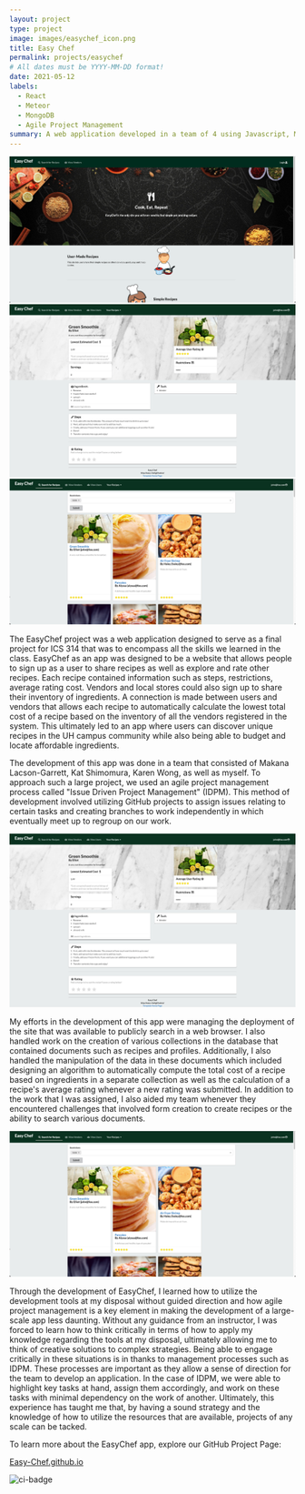 ```yaml
---
layout: project
type: project
image: images/easychef_icon.png
title: Easy Chef
permalink: projects/easychef
# All dates must be YYYY-MM-DD format!
date: 2021-05-12
labels:
  - React
  - Meteor
  - MongoDB
  - Agile Project Management 
summary: A web application developed in a team of 4 using Javascript, Meteor, and React that allows users to create and share affordable recipes.
---
```


<div class="ui medium rounded images">
  <img class="ui image" alt="easychef-landing" src="../images/easychef_landing.png">
  <img class="ui image" alt="easychef-recipe" src="../images/easychef_recipe.png">
  <img class="ui image" alt="easychef-search" src="../images/easychef_search.png">
</div>

The EasyChef project was a web application designed to serve as a final project for ICS 314 that was to encompass all the skills we learned in the class.  EasyChef as an app was designed to be a  website that allows people to sign up as a user to share recipes as well as explore and rate other recipes.  Each recipe contained information such as steps, restrictions, average rating cost.  Vendors and local stores could also sign up to share their inventory of ingredients.  A connection is made between users and vendors that allows each recipe to automatically calculate the lowest total cost of a recipe based on the inventory of all the vendors registered in the system.  This ultimately led to an app where users can discover unique recipes in the UH campus community while also being able to budget and locate affordable ingredients.

The development of this app was done in a team that consisted of Makana Lacson-Garrett, Kat Shimomura, Karen Wong, as well as myself.  To approach such a large project, we used an agile project management process called "Issue Driven Project Management" (IDPM).  This method of development involved utilizing GitHub projects to assign issues relating to certain tasks and creating branches to work independently in which eventually meet up to regroup on our work.

<img class="ui medium right floated rounded image" alt="easychef-recipe" src="../images/easychef_recipe.png">

My efforts in the development of this app were managing the deployment of the site that was available to publicly search in a web browser.  I also handled work on the creation of various collections in the database that contained documents such as recipes and profiles.  Additionally, I also handled the manipulation of the data in these documents which included designing an algorithm to automatically compute the total cost of a recipe based on ingredients in a separate collection as well as the calculation of a recipe's average rating whenever a new rating was submitted.  In addition to the work that I was assigned, I also aided my team whenever they encountered challenges that involved form creation to create recipes or the ability to search various documents.

<img class="ui medium left floated rounded image" alt="easychef-search" src="../images/easychef_search.png">

Through the development of EasyChef, I learned how to utilize the development tools at my disposal without guided direction and how agile project management is a key element in making the development of a large-scale app less daunting.  Without any guidance from an instructor, I was forced to learn how to think critically in terms of how to apply my knowledge regarding the tools at my disposal, ultimately allowing me to think of creative solutions to complex strategies.  Being able to engage critically in these situations is in thanks to management processes such as IDPM.  These processes are important as they allow a sense of direction for the team to develop an application.  In the case of IDPM, we were able to highlight key tasks at hand, assign them accordingly, and work on these tasks with minimal dependency on the work of another.  Ultimately, this experience has taught me that, by having a sound strategy and the knowledge of how to utilize the resources that are available, projects of any scale can be tacked.

To learn more about the EasyChef app, explore our GitHub Project Page:

<a href="https://easy-chef.github.io/"><i class="large github icon "></i>Easy-Chef.github.io</a>

![ci-badge](https://github.com/easy-chef/easy-chef/workflows/easy-chef/badge.svg)

